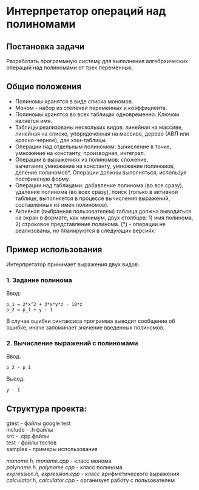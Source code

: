 # Интерпретатор операций над полиномами
## Постановка задачи
Разработать программную систему для выполнения алгебраических операций над полиномами от трех переменных.
## Общие положения
* Полиномы хранятся в виде списка мономов.
* Моном - набор из степеней переменных и коэффициента.
* Полиномы хранятся во всех таблицах одновременно. Ключом является имя.
* Таблицы реализованы нескольких видов: линейная на массиве, линейная на списке, упорядоченная на массиве, дерево (АВЛ или красно-черное), две хэш-таблицы.
* Операции над отдельным полиномом: вычисление в точке, умножение на константу, производная, интеграл.
* Операции в выражениях из полиномов: сложение, вычитание,умножение на константу, умножение полиномов, деление полиномов*. Операции должны выполняться, используя постфиксную форму.
* Операции над таблицами: добавление полинома (во все сразу), удаление полинома (во всех сразу), поиск (только в активной таблице, выполняется в процессе вычисления выражений, составленных из имен полиномов).
* Активная (выбранная пользователем) таблица должна выводиться на экран в формате, как минимум, двух столбцов: 1) имя полинома, 2) строковое представление полинома.
(*) - операции не реализованы, но планируются в следующих версиях.
## Пример использования
Интерпретатор принимает выражения двух видов:
### 1. Задание полинома
Ввод:
```
p_1 = 2*x^2 + 3*x*y*z - 10*z
p_2 = p_1 + y - 1
```
В случае ошибки синтаксиса программа выводит сообщение об ошибке, иначе запоминает значение введенных полиномов.  
### 2. Вычисление выражений с полиномами  
Ввод:
```
p_2 - p_1
```
Вывод:
```
y - 1
```
## Структура проекта:
gtest - файлы google test  
include - .h файлы  
src - .cpp файлы  
test - файлы тестов  
samples - примеры использования
    
_monome.h, monome.cpp_ - класс монома  
_polynome.h, polynome.cpp_ - класс полинома  
_expression.h, expression.cpp_ - класс арифметического выражения  
_calculator.h, calculator.cpp_ - организует работу с пользователем  

